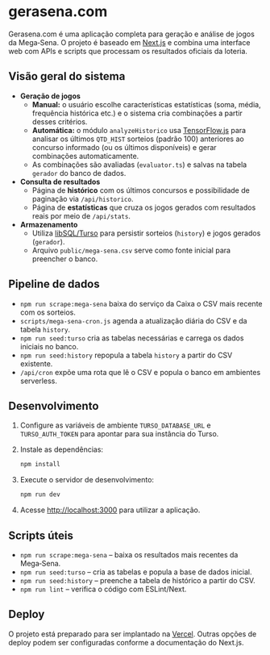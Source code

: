 # gerasena.com

Gerasena.com é uma aplicação completa para geração e análise de jogos da Mega‑Sena. O projeto é baseado em [Next.js](https://nextjs.org) e combina uma interface web com APIs e scripts que processam os resultados oficiais da loteria.

## Visão geral do sistema

- **Geração de jogos**
  - **Manual:** o usuário escolhe características estatísticas (soma, média, frequência histórica etc.) e o sistema cria combinações a partir desses critérios.
  - **Automática:** o módulo `analyzeHistorico` usa [TensorFlow.js](https://www.tensorflow.org/js) para analisar os últimos `QTD_HIST` sorteios (padrão 100) anteriores ao concurso informado (ou os últimos disponíveis) e gerar combinações automaticamente.
  - As combinações são avaliadas (`evaluator.ts`) e salvas na tabela `gerador` do banco de dados.
- **Consulta de resultados**
  - Página de **histórico** com os últimos concursos e possibilidade de paginação via `/api/historico`.
  - Página de **estatísticas** que cruza os jogos gerados com resultados reais por meio de `/api/stats`.
- **Armazenamento**
  - Utiliza [libSQL/Turso](https://turso.tech/) para persistir sorteios (`history`) e jogos gerados (`gerador`).
  - Arquivo `public/mega-sena.csv` serve como fonte inicial para preencher o banco.

## Pipeline de dados

- `npm run scrape:mega-sena` baixa do serviço da Caixa o CSV mais recente com os sorteios.
- `scripts/mega-sena-cron.js` agenda a atualização diária do CSV e da tabela `history`.
- `npm run seed:turso` cria as tabelas necessárias e carrega os dados iniciais no banco.
- `npm run seed:history` repopula a tabela `history` a partir do CSV existente.
- `/api/cron` expõe uma rota que lê o CSV e popula o banco em ambientes serverless.

## Desenvolvimento

1. Configure as variáveis de ambiente `TURSO_DATABASE_URL` e `TURSO_AUTH_TOKEN` para apontar para sua instância do Turso.
2. Instale as dependências:

   ```bash
   npm install
   ```

3. Execute o servidor de desenvolvimento:

   ```bash
   npm run dev
   ```

4. Acesse [http://localhost:3000](http://localhost:3000) para utilizar a aplicação.

## Scripts úteis

- `npm run scrape:mega-sena` – baixa os resultados mais recentes da Mega‑Sena.
- `npm run seed:turso` – cria as tabelas e popula a base de dados inicial.
- `npm run seed:history` – preenche a tabela de histórico a partir do CSV.
- `npm run lint` – verifica o código com ESLint/Next.

## Deploy

O projeto está preparado para ser implantado na [Vercel](https://vercel.com). Outras opções de deploy podem ser configuradas conforme a documentação do Next.js.

